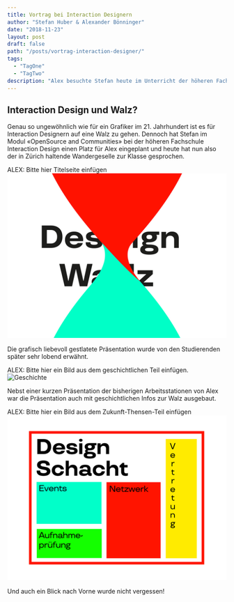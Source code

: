 ```yaml
---
title: Vortrag bei Interaction Designern
author: "Stefan Huber & Alexander Bönninger"
date: "2018-11-23"
layout: post
draft: false
path: "/posts/vortrag-interaction-designer/"
tags:
  - "TagOne"
  - "TagTwo"
description: "Alex besuchte Stefan heute im Unterricht der höheren Fachschule Interaction Design an der Schule für Gestaltung Zürich und hielt einen Vortrag."
---
```



## Interaction Design und Walz?
Genau so ungewöhnlich wie für ein Grafiker im 21. Jahrhundert ist es für Interaction Designern auf eine Walz zu gehen. Dennoch hat Stefan im Modul «OpenSource and Communities» bei der höheren Fachschule Interaction Design einen Platz für Alex eingeplant und heute hat nun also der in Zürich haltende Wandergeselle zur Klasse gesprochen.

ALEX: Bitte hier Titelseite einfügen
![Titelseite](./img/Seite_1.jpg)

Die grafisch liebevoll gestlatete Präsentation wurde von den Studierenden später sehr lobend erwähnt.

ALEX: Bitte hier ein Bild aus dem geschichtlichen Teil einfügen.
![Geschichte](./img/Seite_2.jpg)

Nebst einer kurzen Präsentation der bisherigen Arbeitsstationen von Alex war die Präsentation auch mit geschichtlichen Infos zur Walz ausgebaut.

ALEX: Bitte hier ein Bild aus dem Zukunft-Thensen-Teil einfügen
![Zukunft](./img/Seite_3.jpg)

Und auch ein Blick nach Vorne wurde nicht vergessen!
